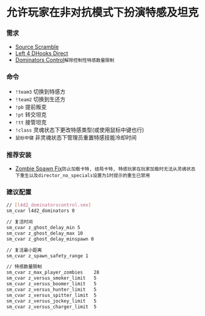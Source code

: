 # 允许玩家在非对抗模式下扮演特感及坦克

### 需求
* [Source Scramble](https://forums.alliedmods.net/showthread.php?t=317175)
* [Left 4 DHooks Direct](https://forums.alliedmods.net/showthread.php?t=321696)
* [Dominators Control](https://github.com/SirPlease/L4D2-Competitive-Rework/blob/master/addons/sourcemod/scripting/l4d2_dominatorscontrol.sp)`解除控制性特感数量限制`

### 命令
* `!team3`		切换到特感方
* `!team2`		切换到生还方
* `!pb`			提前叛变
* `!pt`			转交坦克
* `!tt`			接管坦克
* `!class`		灵魂状态下更改特感类型(或使用鼠标中键也行)
* `鼠标中键`	非灵魂状态下管理员重置特感技能冷却时间

### 推荐安装
- [Zombie Spawn Fix](https://forums.alliedmods.net/showthread.php?p=2751992)`防止加载卡特, 结局卡特, 特感玩家在玩家加载时无法从灵魂状态下重生以及director_no_specials设置为1时提示的重生已禁用`

### 建议配置
```bash
// [l4d2_dominatorscontrol.smx]
sm_cvar l4d2_dominators 0

// 复活时间
sm_cvar z_ghost_delay_min 5
sm_cvar z_ghost_delay_max 10
sm_cvar z_ghost_delay_minspawn 0

// 复活最小距离
sm_cvar z_spawn_safety_range 1

// 特感数量限制
sm_cvar z_max_player_zombies	28
sm_cvar z_versus_smoker_limit	5
sm_cvar z_versus_boomer_limit	5
sm_cvar z_versus_hunter_limit	5
sm_cvar z_versus_spitter_limit	5
sm_cvar z_versus_jockey_limit	5
sm_cvar z_versus_charger_limit	5
```
